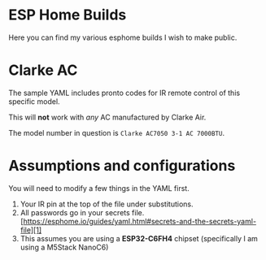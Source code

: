 # ESP Home Builds

Here you can find my various esphome builds I wish to make public.

# Clarke AC

The sample YAML includes pronto codes for IR remote control of this specific model.

This will **not** work with *any* AC manufactured by Clarke Air.

The model number in question is `Clarke AC7050 3-1 AC 7000BTU`.

# Assumptions and configurations

You will need to modify a few things in the YAML first.

1. Your IR pin at the top of the file under substitutions.
2. All passwords go in your secrets file.[https://esphome.io/guides/yaml.html#secrets-and-the-secrets-yaml-file][1]
3. This assumes you are using a **ESP32-C6FH4** chipset (specifically I am using a M5Stack NanoC6)